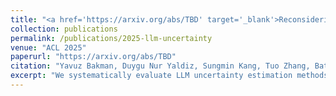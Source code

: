 ```yaml
---
title: "<a href='https://arxiv.org/abs/TBD' target='_blank'>Reconsidering LLM Uncertainty Estimation Methods in the Wild</a>"
collection: publications
permalink: /publications/2025-llm-uncertainty
venue: "ACL 2025"
paperurl: "https://arxiv.org/abs/TBD"
citation: "Yavuz Bakman, Duygu Nur Yaldiz, Sungmin Kang, Tuo Zhang, Baturalp Buyukates, Salman Avestimehr, Sai Praneeth Karimireddy. Reconsidering LLM Uncertainty Estimation Methods in the Wild. ACL 2025."
excerpt: "We systematically evaluate LLM uncertainty estimation methods in realistic settings – sensitivity of decision threshold, robustness to input transformations, applicability to long-form generations, reconcilability of diverse UE scores."
---
```

